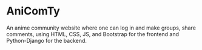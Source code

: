 # AniComTy
An anime community website where one can log in and make groups, share comments, using HTML, CSS, JS, and Bootstrap for the frontend and Python-Django for the backend.
